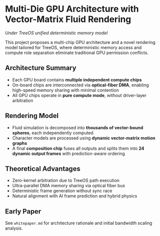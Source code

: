 # Multi-Die GPU Architecture with Vector-Matrix Fluid Rendering
*Under TreeOS unified deterministic memory model*

This project proposes a multi-chip GPU architecture and a novel rendering model tailored for TreeOS, where deterministic memory access and compute role separation eliminate traditional GPU permission conflicts.

## Architecture Summary

- Each GPU board contains **multiple independent compute chips**
- On-board chips are interconnected via **optical-fiber DMA**, enabling high-speed memory sharing with minimal contention
- All GPU chips operate in **pure compute mode**, without driver-layer arbitration

## Rendering Model

- Fluid simulation is decomposed into **thousands of vector-bound spheres**, each independently computed
- Character models are processed using **dynamic vector-matrix motion graphs**
- A final **composition chip** fuses all outputs and splits them into **24 dynamic output frames** with prediction-aware ordering

## Theoretical Advantages

- Zero-kernel arbitration due to TreeOS path execution
- Ultra-parallel DMA memory sharing via optical fiber bus
- Deterministic frame generation without sync race
- Natural alignment with AI frame prediction and hybrid physics

## Early Paper

See `whitepaper.md` for architecture rationale and initial bandwidth scaling analysis.

